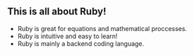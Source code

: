 ## This is all about Ruby!

- Ruby is great for equations and mathematical proccesses.
- Ruby is intuitive and easy to learn!
- Ruby is mainly a backend coding language.